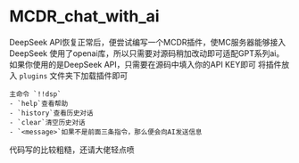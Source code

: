 # MCDR_chat_with_ai
DeepSeek API恢复正常后，便尝试编写一个MCDR插件，使MC服务器能够接入DeepSeek
使用了openai库，所以只需要对源码稍加改动即可适配GPT系列ai。如果你使用的是DeepSeek API，只需要在源码中填入你的API KEY即可
将插件放入 `plugins` 文件夹下加载插件即可
```
主命令 `!!dsp`
- `help`查看帮助
- `history`查看历史对话
- `clear`清空历史对话
- `<message>`如果不是前面三条指令，那么便会向AI发送信息
```
代码写的比较粗糙，还请大佬轻点喷
